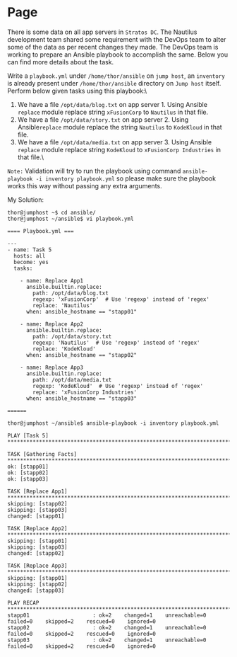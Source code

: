 # Page

There is some data on all app servers in `Stratos DC`. The Nautilus development team shared some requirement with the DevOps team to alter some of the data as per recent changes they made. The DevOps team is working to prepare an Ansible playbook to accomplish the same. Below you can find more details about the task.

Write a `playbook.yml` under `/home/thor/ansible` on `jump host`, an `inventory` is already present under `/home/thor/ansible` directory on `Jump host` itself. Perform below given tasks using this playbook:\


1. We have a file `/opt/data/blog.txt` on app server 1. Using Ansible `replace` module replace string `xFusionCorp` to `Nautilus` in that file.
2. We have a file `/opt/data/story.txt` on app server 2. Using Ansible`replace` module replace the string `Nautilus` to `KodeKloud` in that file.
3. We have a file `/opt/data/media.txt` on app server 3. Using Ansible `replace` module replace string `KodeKloud` to `xFusionCorp Industries` in that file.\


`Note:` Validation will try to run the playbook using command `ansible-playbook -i inventory playbook.yml` so please make sure the playbook works this way without passing any extra arguments.



My Solution:

```
thor@jumphost ~$ cd ansible/
thor@jumphost ~/ansible$ vi playbook.yml

==== Playbook.yml ===

---
- name: Task 5
  hosts: all
  become: yes
  tasks:

    - name: Replace App1
      ansible.builtin.replace:
        path: /opt/data/blog.txt
        regexp: 'xFusionCorp'  # Use 'regexp' instead of 'regex'
        replace: 'Nautilus'
      when: ansible_hostname == "stapp01"

    - name: Replace App2
      ansible.builtin.replace:
        path: /opt/data/story.txt
        regexp: 'Nautilus'  # Use 'regexp' instead of 'regex'
        replace: 'KodeKloud'
      when: ansible_hostname == "stapp02"

    - name: Replace App3
      ansible.builtin.replace:
        path: /opt/data/media.txt
        regexp: 'KodeKloud'  # Use 'regexp' instead of 'regex'
        replace: 'xFusionCorp Industries'
      when: ansible_hostname == "stapp03"

======

thor@jumphost ~/ansible$ ansible-playbook -i inventory playbook.yml 

PLAY [Task 5] ***************************************************************************************************

TASK [Gathering Facts] ******************************************************************************************
ok: [stapp01]
ok: [stapp02]
ok: [stapp03]

TASK [Replace App1] *********************************************************************************************
skipping: [stapp02]
skipping: [stapp03]
changed: [stapp01]

TASK [Replace App2] *********************************************************************************************
skipping: [stapp01]
skipping: [stapp03]
changed: [stapp02]

TASK [Replace App3] *********************************************************************************************
skipping: [stapp01]
skipping: [stapp02]
changed: [stapp03]

PLAY RECAP ******************************************************************************************************
stapp01                    : ok=2    changed=1    unreachable=0    failed=0    skipped=2    rescued=0    ignored=0   
stapp02                    : ok=2    changed=1    unreachable=0    failed=0    skipped=2    rescued=0    ignored=0   
stapp03                    : ok=2    changed=1    unreachable=0    failed=0    skipped=2    rescued=0    ignored=0   
```
